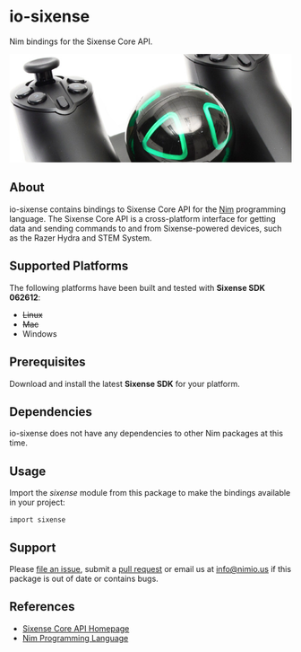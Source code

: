 # io-sixense

Nim bindings for the Sixense Core API.

![io-egl Logo](logo.png)


## About

io-sixense contains bindings to Sixense Core API for the
[Nim](http://nim-lang.org) programming language. The Sixense Core API is a
cross-platform interface for getting data and sending commands to and from
Sixense-powered devices, such as the Razer Hydra and STEM System.


## Supported Platforms

The following platforms have been built and tested with **Sixense SDK 062612**:

- ~~Linux~~
- ~~Mac~~
- Windows


## Prerequisites

Download and install the latest **Sixense SDK** for your platform.


## Dependencies

io-sixense does not have any dependencies to other Nim packages at this time.


## Usage

Import the *sixense* module from this package to make the bindings available
in your project:

```nimrod
import sixense
```


## Support

Please [file an issue](https://github.com/nimious/io-sixense/issues), submit a
[pull request](https://github.com/nimious/io-sixense/pulls?q=is%3Aopen+is%3Apr)
or email us at info@nimio.us if this package is out of date or contains bugs.


## References

* [Sixense Core API Homepage](http://sixense.com/sixensecoreapi)
* [Nim Programming Language](http://nim-lang.org/)
